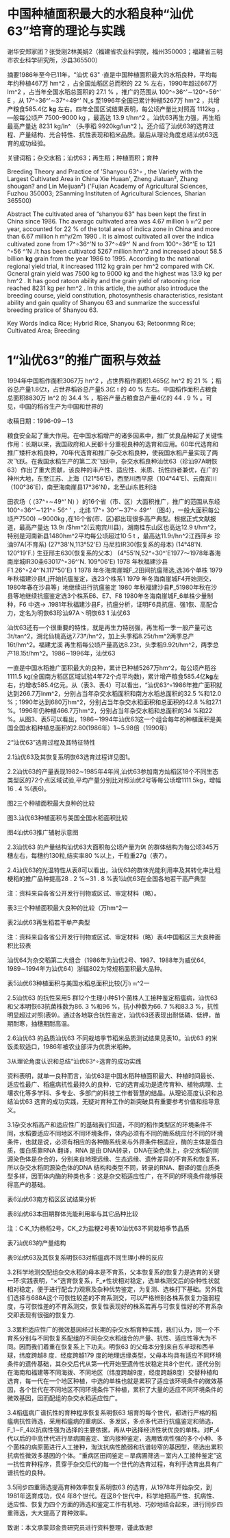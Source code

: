 # 中国种植面积最大的水稻良种“汕优63”培育的理论与实践

谢华安郑家团？张受刚2林美娟2（福建省农业科学院，福州350003；福建省三明市农业科学研究所，沙县365500）

摘要1986年至今已11年，“汕优 63" ·直是中国种植面积最大的水稻良种，平均每年约种植467万 hm^2 ，占全国灿稻区总而积的 22 % 左右，1990年超过667万 l𝗆^2 ，占当年全国水稻总面积的 27.1 % ，推广的范围从 100^∘36^'∼120^∘56^' E ，从 17^∘36^'∼37^∘49^' N_s 至1996年全国已累计种植5267万 hm^2 ，共增产粮食585.4亿 𝐤𝐠 左右。四年全国区试结果表明，每公顷产量比对照高 1112kg ，—般每公顷产 7500-9000 kg ，最高达 13.9 t/hm^2 。汕优63再生力强，再生稻最高产量达 8231 kg/ln^ （头季稻 9920kg/lun^2 )。还介绍了汕优63的选育过程、产量结构、光合特性、抗性表现和稻米品质。最后从理论角度总结汕优63选育的成功经验。

关键词稻；杂交水稻；汕优63；再生稻；种植而积；育种

Breeding Theory and Practice of 'Shanyou 63^∘ , the Variety with the Largest Cultivated Area in China Xie Huaan', Zheng Jiatuan², Zhang shougan? and Lin Meijuan²) ('Fujian Academy of Agricultural Sciences, Fuzhou 350003; 2Sanming Instituten of Agricultural Sciences, Sharian 365500)

Abstract The cultivated area of “shanyou 63" has been kept the first in China since 1986. Thc averagc cultivated area was 4.67 million 𝔥 𝔪^2 per year, accounted for 22 % of the total area of indica zone in China and more than 6.67 million 𝗁 𝗆^γ/2𝗆  1990 . It is almost cultivated all over the indica cultivated zone from 17^∘36^'N to 37^∘49^' N and from 100^∘36^'E to 121 ^∘56 ^'N .It has been cultivatcd 5267 million hm^2 and increased about 58.5 billion 𝐤𝐠 grain from the year 1986 to 1995. According to thc national regional yield trial, it increased 1112 kg grain per hm^2 compared with CK. Gcneral grain yield was 7500 kg to 9000 kg and the highest was 13.9 kg per hm^2 . It has good ratoon ability and the grain yield of ratooning rice reached 8231 kg per hm^2 . In this article, the author also introduce the breeding course, yield constitution, photosynthesis characteristics, resistant ability and gain quality of Shanyou 63 and sunmarize the successful breeding pratice of Shanyou 63.

Key Words Indica Rice; Hybrid Rice, Shanyou 63; Retoonmng Rice; Cultivated Area; Breeding

# 1“汕优63”的推广面积与效益

1994年中国稻作面积3067万 hn^2 ，占世界稻作面积1.465亿 hn^2 的 21 % ；稻谷总产量1.8亿t，占世界稻谷总产量5.3亿 𝔱 的 40 % 左右。中国稻作面积占粮食总面积8830万 ln^2 的 34.4 % ，稻谷产量占粮食总产量4亿的 44 . 9 % 。可见，中国的稻谷生产为中国和世界的

收稿日期：1996-09－13

粮食安全起了重大作用。在中国水稻增产的诸多因素中，推广优良品种起了关键性作用：长期以来，我国政府和人民都十分重视良种的选育和应用。60年代选育和推广矮秆水稻良种，70年代选育和推广杂交水稻良种，使我国水稻产量实现了两次飞跃。在我国水稻生产的第二次飞跃中，杂交水稻良种汕优63（珍汕97A明恢63）作出了重大贡献，该良种的丰产性、适应性、米质、抗性四者兼优，在广的神州大地，东至江苏、上海（121°56'E)，西至川西平原（104°44'E)、云南宾川（100°36'E)，南至海南崖县17°36'N)，北至山i东胜利油

田农场（ ⟨37^∘∼49^' N⟩ ）的16个省（市、区）大面积推广，推广的范围从东经 100^∘36^'∼121^∘  56^ ' ，北纬 17^∘ 30^'∼37^∘ 49^' （图4），一般大面积每公顷产7500) ∼9000kg ,在16个省(市、区)都出现很多高产典型。根据正式文献报道，最高产量达 13.9𝔱 /$hm^2(云南宾川县)，湖南桂东山区也高达12.9 t/hm^2，特别是河南新县1480hm^2平均每公顷超过10·5 t ，最高达11.9𝔱/hn^2江西萍乡 珍油97A(不育系)
(27°38'N,113°52'E) 马尼拉IR30(恢复系的母本)
(14°48'N. 120°19'F.)
生亚邢主630(恢复系的父本）
(4°55'N,52^∘30^'E1977～1978年春海南岸城IR30圭63017^∘36^'N. 109°06'E)
1978 年秋福建沙县F1.26^∘24^'N.117°50'E) 1
1978 年冬海南崖城F_2田间抗瘟筛选,选36个单株
1979 年秋福建沙县𝐟_j开始抗瘟鉴定，选23个株系1
1979 年冬海南崖城F4开始测交，1980年春在沙县等」地继续进行抗瘟鉴定
1980 年秋福建沙县𝐅_51980年秋在沙县等地继续抗瘟鉴定选3个株系E6、E7、F8
1980年冬海南崖城F_6单株少量制种，F6 中选→
.1981年秋福建沙县F，抗瘟分析，证明F6具抗瘟、强1恢、高配合力，定名为明恢63珍汕97A丶明恢63 1 汕优63

汕优63还有—个很重要的特性，就是再生力特别强，再生稻一季一般产量可达3t/tan^2，湖北仙桃高达7.73†/hn^2，加上头季稻8.25t/hm^2两季总产16t/hm^2。福建尤溪 再生稻每公顷产量高达8.23t，头季稻9.92t/hm^2，两季总产18.15t/hm^2。1986∼1996年，汕优63

一直是中国水稻推广面积最大的良种，累计已种植5267万hm^2，每公顷产稻谷1111.5 kg(全国南方稻区区域试验4年72个点平均数)，累计增产粮食585.4亿𝐤𝐠左右，约增收585.4亿元。从（表3、表4）可以看出，“汕优63^∘1986年推广面积就达到266.7万ln𝐦^2，分别占当年杂交水稻面积和南方水稻总面积的32.5 %和12.0 %；1990年达到680万hm^2，分别占当年杂交水稻面积和总面积的42.8 %和27.1 %。1996年仍种植466.7万hm^2，分别占当年杂交水稻和总面积的34 %和22 %。从图3、表5可以看出，1986∼1994年汕优63这一个组合每年的种植面积是美国全国水稻种植总面积的2.80(1986年）1∼5.98倍（1990年)

2“汕优63”选育过程及其特征特性

2.1汕优63及其恢复系明恢63选育过程详见图1。

2.2汕优63的产量表现1982∼1985年4年间,汕优63参加南方灿稻区18个不同生态类型区的72个点区域试验,平均产量分别比对照汕优2号等每公顷增1111.5kg，增幅16 . 4 %(表6)。


图2三个种植面积最大良种的比较


图3.汕优63种植面积与美国全国水稻面积比较


图4汕优63推广辅射示意图

2.3汕优63 的产量结构汕优63大面积每公顷产量为9t 的群体结构为每公顷345万穗左右，每穗约130粒,结实率80 %以上，千粒重27g（表7）。

2.4汕优63的光温特性从表8可以看出，汕优63的群体光能利用率及其转化率比粗梗稻的推广品种提高28 . 2 %∼31 . 8 %表1汕优63在全国各地若干高产典型


注：资料来自各省公开发行刊物或区试、审定材料（略）。

表3三个种植面积最大良种的比较（万hm^2一



表2汕优63再生稻若干单产典型


注：资料来自各省公开发行刊物或区试、审定材料（略）表4中国稻区三大良种面积比较表


汕优64为杂交稻第二大组合（1986年为汕优2号、1987、1988年为威优64, 1989∼1994年为汕优64）浙辐802为常规稻面积最大品种。

表5汕优63种植面积与美国水稻总面积比较(万𝔥 𝔪^2一



2.5汕优63 的抗性采用5 群12个生理小种51个菌株人工接种鉴定稻瘟病，汕优63 和父本明恢63抗菌株数为86. 3 %和96 %，抗小种数为66. 7 %和83.3 %，抗性明显超过对照(表9)。通过各地联合抗性鉴定，汕优63还表现出耐低磷、低钾，苗期耐寒，抽穗期耐高温。

2.6汕优63 的品质汕优63 不同栽培季节稻米品质测试结果见表10。汕优63 的米饭柔软适口，1986年被农业部评为优质米稻种。

3从理论角度认识和总结“汕优63^∘选育的成功实践

资料表明，就单一良种而言，汕优63是中国水稻种植面积最大、种植时间最长、适应性最广、稻瘟病抗性最持久的良种．它的选育成功是遗传育种、植物病理、土壤农化等多学科、多专业、多部门的科技工作者智慧的结晶。从理论高度认识和总结汕优63 选育的成功实践，无疑对育种工作的新突破具有重要参考价值和指导意义。

3.1杂交水稻高产和适应性广的基础我们知道，不同的稻作类型区的环境条件不同，水稻要适应不同地区不同环境条件，体内必须有不同的酶系统应付不同的环境条件，也就是说，必须有相应的各种酶系统来与外界条件相适应，酶的主体是蛋白质，蛋白质靠RNA 翻译，RNA 是由 DNA转录，DNA在染色体上，杂交水稻的同源染色体是杂合的，分别来自地理远缘、生态远缘、遗传差异的不育系和恢复系，所以杂交水稻同源染色体的DNA 结构和类型不同，转录的RNA、翻译的蛋白质类型多样，因而体内酶的种类也多：这是杂交稻适应性广，在不同的环境条件能够获得高产的基础。

表6汕优63南方稻区区试结果分析



表8汕优63本田期群体光能利用率与其它品种比较



注：C·K_1为杨稻2号，CK_2为盐粳2号表10汕优63不同栽培季节品质



表7汕优63的产量结构



表9汕优63及其恢复系明恢63对稻瘟病不同生理小种的反应



3.2科学地测交配组杂交水稻的母本是不育系，父本恢复系的恢复力是选育的关键一环:实践表明，“×”选育恢复系，F_≠性状相对稳定，选单株测交后的杂种性状就相对稳定，便于进行配合力观察及杂种优势鉴定，为复测、选株打下基础。另外我们选择与688A这个可恢性较差的不育系测交，可以严格辨别各株系恢复力强弱程度，与可恢性差的不育系测交，恢复性表现好的株系若再与可恢复性好的不育系杂交即表现有很强的恢复力.

3.3累积适应性广的微效基因经过长期的杂交水稻育种实践，我们认为，同一个不育系分别与不同恢复系配组的不同杂交水稻组合的产量、抗性、适应性等大为不同。因而我们着重在恢复系上下功夫。明恢63 的父母本分别来自东半球和西半球，纬度跨越8 度．经度跨越179 度的地理远缘类型，父母本均具有适应不同环境条件的遗传基础，其杂交后代从第一代开始至遗传性状稳定共8个世代，逐代分别在海南和福建等不同海拨、不同地区（纬度跨越9度，经度跨越8度）交替种植和选育，每一代在一个地区种植，中选的单株也就是累积了适应该环境条件的微效基因，各个世代在不同地区不同环境条件下种植，累积了大量的适应不同环境条件的微效基因，因而配组的杂交水稻适应性广。

3.4稻瘟病广谱抗性的育种程序恢复系明恢63 培育的每个世代，都进行严格的稻瘟病抗性筛选，采用稻瘟病的重病区、多发区，多点多代进行抗瘟鉴定和筛选，F_1∼F_4以抗病性强为选择的主要依据，再从中选择经济性状优良的单株。对𝐅_4代以后的中高世代进行旱病圃鉴定、室内接种鉴定，选用致病性强的多个小种、多个菌株的病原菌进行人工接种，淘汰抗病性脆弱和抗谱较窄的基因型，筛选出累积抗病性微效多基因的个体。“重病区田间鉴定－旱病圃筛选－室内人工接种鉴定”这一抗性育种程序，贯穿于杂交后代的每一个世代的选育过程，有利于选育出具有广谱抗性的良种。

3.5同步四重筛选提高育种效率恢复系明恢63 的选育，从1978年开始杂交，到1981年选育成功，仅4 年8个世代。在这8个世代中，科学地把高产性、抗病性、适应性、恢复力四个方面的筛选和鉴定工作有机地、巧妙地结合起来，进行同步四重筛选，大大提高了育种效率。

致谢：本文承蒙郑金贵研究员进行资料整理，谨此致谢!
